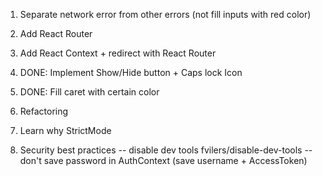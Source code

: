 1. Separate network error from other errors (not fill inputs with red color)
2. Add React Router
3. Add React Context + redirect with React Router
4. DONE: Implement Show/Hide button + Caps lock Icon
5. DONE:  Fill caret with certain color
6. Refactoring
7. Learn why StrictMode


8. Security best practices
-- disable dev tools fvilers/disable-dev-tools
-- don't save password in AuthContext (save username + AccessToken)